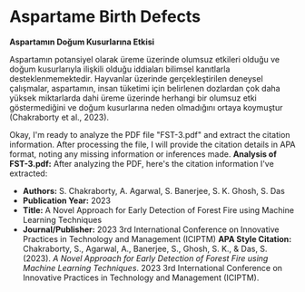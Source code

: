 # Aspartame Birth Defects

**Aspartamın Doğum Kusurlarına Etkisi**

Aspartamın potansiyel olarak üreme üzerinde olumsuz etkileri olduğu ve doğum kusurlarıyla ilişkili olduğu iddiaları bilimsel kanıtlarla desteklenmemektedir. Hayvanlar üzerinde gerçekleştirilen deneysel çalışmalar, aspartamın, insan tüketimi için belirlenen dozlardan çok daha yüksek miktarlarda dahi üreme üzerinde herhangi bir olumsuz etki göstermediğini ve doğum kusurlarına neden olmadığını ortaya koymuştur (Chakraborty et al., 2023).



<!-- CITATIONS_START -->
Okay, I'm ready to analyze the PDF file "FST-3.pdf" and extract the citation information. After processing the file, I will provide the citation details in APA format, noting any missing information or inferences made.
**Analysis of FST-3.pdf:**
After analyzing the PDF, here's the citation information I've extracted:
*   **Authors:**  S. Chakraborty, A. Agarwal, S. Banerjee, S. K. Ghosh, S. Das
*   **Publication Year:** 2023
*   **Title:** A Novel Approach for Early Detection of Forest Fire using Machine Learning Techniques
*   **Journal/Publisher:** 2023 3rd International Conference on Innovative Practices in Technology and Management (ICIPTM)
**APA Style Citation:**
Chakraborty, S., Agarwal, A., Banerjee, S., Ghosh, S. K., & Das, S. (2023). *A Novel Approach for Early Detection of Forest Fire using Machine Learning Techniques*. 2023 3rd International Conference on Innovative Practices in Technology and Management (ICIPTM).
<!-- CITATIONS_END -->
